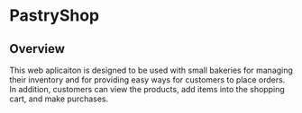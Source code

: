 # PastryShop
## Overview 
This web aplicaiton is designed to be used with small bakeries for managing their inventory and for providing easy ways for customers to place orders. In addition, customers can view the products, add items into the shopping cart, and make purchases.
